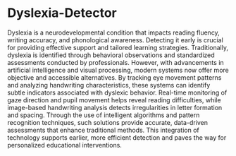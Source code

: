 # Dyslexia-Detector
<p>Dyslexia is a neurodevelopmental condition that impacts reading fluency, writing accuracy, and phonological awareness. Detecting it early is crucial for providing effective support and tailored learning strategies. Traditionally, dyslexia is identified through behavioral observations and standardized assessments conducted by professionals. However, with advancements in artificial intelligence and visual processing, modern systems now offer more objective and accessible alternatives. By tracking eye movement patterns and analyzing handwriting characteristics, these systems can identify subtle indicators associated with dyslexic behavior.
  Real-time monitoring of gaze direction and pupil movement helps reveal reading difficulties, while image-based handwriting analysis detects irregularities in letter formation and spacing. Through the use of intelligent algorithms and pattern recognition techniques, such solutions provide accurate, data-driven assessments that enhance traditional methods. This integration of technology supports earlier, more efficient detection and paves the way for personalized educational interventions.</p>

